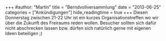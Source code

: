 +++
#author: "Martin"
title = "Berndvollversammlung"
date = "2013-06-25"
categories = ["Ankündigungen"]
hide_readingtime = true
+++
Diesen Donnerstag zwischen 21-22 Uhr ist ein kurzes Organisationstreffen wo wir über die Zukunft des Freiraums reden wollen. Besucher sollten sich dafür nicht abschrecken lassen bzw. dürfen sich natürlich gerne mit eigenen Ideen beteiligen ;)
